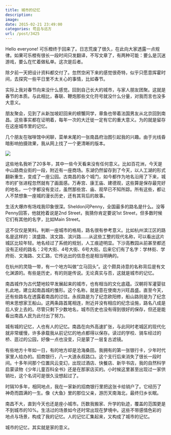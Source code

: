 ```yaml
---
title: 城市的记忆
description: 
image: 
date: 2015-02-21 23:49:00
categories: 苟且与远方
url: /post/3425
---
```


Hello everyone! 可乐橙终于回来了。日志荒废了很久，在此向大家透露一点规律。如果可乐橙有很长一段时间只发翻译，不写文章了，有两种可能：要么是沉迷游戏，要么在忙着做私单。这次是后者。

除夕前一天把设计资料都交付了。忽然空闲下来的感觉很奇特，似乎只愿意挥霍时间，去探究一些平日里不太关心的事情，比如春节。

实际上我对春节向来没什么感觉。回到自己长大的城市，与家人朋友团聚。这就是春节的本质。与此相比，春联、鞭炮那些文化符号就没什么分量，对我而言也没多大意义。

朋友聚会，见到了从新加坡赶回来的螃蟹同学，章鱼也带着法国男友从北京回到南昌。这些事实都在证明着，每年一次的大迁徙一定有它的重大意义。为的就是留存在这座城市里的记忆。

几个朋友在咖啡馆中闲聊，菜单末尾的一张南昌府治图引起我的兴趣。由于光线昏暗影响拍摄效果，我从网上找了一个更清晰的版本。

[![](https://storageapi.fleek.co/0a3a8890-e65e-47ce-93d7-0442b9209d38-bucket/blog/posts/2015-02/02-21/1.jpg)](https://storageapi.fleek.co/0a3a8890-e65e-47ce-93d7-0442b9209d38-bucket/blog/posts/2015-02/02-21/1.jpg)

这些地名我听了20多年，其中一些今天看来没有任何意义。比如百花洲，今天是中山路商业街的一段，附近有一座商场。东湖仍然留存到了今天，以人工湖的形式翻新重生，变成了一座公园。古南昌的各个城门，如今都作为地名沿用了下来，城市的扩张进程忽然就有了画面感。万寿宫、康王庙、建德观，这些算是保存最完好的地名，一个字都没有变过，虽然那些宫、庙、观早已不知所踪。所有这些，都让人不禁想象一座城的漫长历史，还有其背后的故事。

生活大爆炸有场戏我印象很深。Sheldon问Penny，全国最多的路名是什么。没等Penny回答，他就抢着说是2nd Street，我猜你肯定要说1st Street，但多数时候它们有其他的名字，比如Main Street。

这不仅仅是笑料。判断一座城市的格局，路名很有参考意义。比如杭州滨江区的路名是这样的：滨盛路、滨文路、滨兴路……从这些工整的现代名称，可以看出这片城区比较年轻。地名经过了系统的规划，人工痕迹明显。下沙高教园从前甚至都还没有正经的路名：2号大街、4号大街、6号大街。后来它们有了名字：学林街、学府街、文海路、文汇路，它传达出的信息也是相当明确的。

在杭州的灵隐一带，有一个地方叫做“立马回头”。这个颇具诗意的名称背后是有文化渊源的。有些是历史，有的则是传说。无论真实与否，这就是城市的记忆。

南昌城作为古代楚地较早发展起来的城市，也有相当的文化底蕴。汉朝将军灌婴驻扎此地，建立起南昌城的雏形。这个名称，就是意在使南方兴旺昌盛。直至今天，还有些路名在透露着南昌的过往。永叔路是为了纪念欧阳修，船山路则是为了纪念明末思想家王船山。这两条路首尾相连，附近并没有相应的纪念设施，路名八成是后人安上去的。尽管只剩下少数地名，城市历史也没有得到很好的保存，但还是能看出南昌人民为此付出了努力。

城有城的记忆，人也有人的记忆。南昌在向外高速扩张，与此同时老城区的现代化就非常缓慢，许多承载我从前记忆的地点都得以保存。读过的学校、骑车经过的桥、逛过的公园，好像一点也没变，只是蒙了一层复古滤镜。

有些地方十年如一日，有的地方却是沧海桑田。我拥有的第一张银行卡，少年时代家里人给办的。招商银行，八一大道永叔路口。这个支行后来消失了很长一段时间。十多年间那个位置风云变幻，出现过酒店、快餐店、新华书店，我的自然科学启蒙读物《少年儿童百科全书》还是在那家店买的。小时候这里甚至出现过一家供销社，这个名词可是很久没想起过了。

时隔10多年，相同地点，我在一家新的招商银行里把这张卡给销户了。它经历了神奇而圆满的一生。像《大鱼》里的那位父亲，游历天南海北，最终归乡长眠。

南昌不大，直到今天也还是座小城市。历数我搬家、升学的轨迹，覆盖的范围更是不到城市的10%。生活过的场景如今还时常出现在梦境中。这些不带感情色彩的地点与场景，构成了我的记忆。人的记忆汇集起来，又构成了城市的记忆。

城市的记忆，其实就是家的意义。